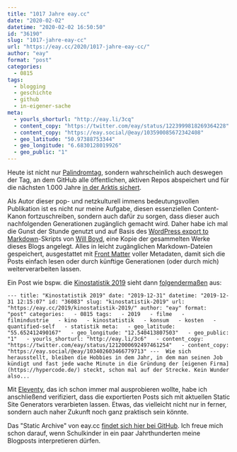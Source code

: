 ```yaml
---
title: "1017 Jahre eay.cc"
date: "2020-02-02"
datetime: "2020-02-02 16:50:50"
id: "36190"
slug: "1017-jahre-eay-cc"
url: "https://eay.cc/2020/1017-jahre-eay-cc/"
author: "eay"
format: "post"
categories:
  - 0815
tags:
  - blogging
  - geschichte
  - github
  - in-eigener-sache
meta:
  - yourls_shorturl: "http://eay.li/3cq"
  - content_copy: "https://twitter.com/eay/status/1223999818269364228"
  - content_copy: "https://eay.social/@eay/103590085672342408"
  - geo_latitude: "50.97388753344"
  - geo_longitude: "6.6830128019926"
  - geo_public: "1"
---
```


Heute ist nicht nur [Palindromtag](https://eay.cc/2020/happy-palindrome-day-20200202/), sondern wahrscheinlich auch deswegen der Tag, an dem GitHub alle öffentlichen, aktiven Repos abspeichert und für die nächsten 1.000 Jahre [in der Arktis sichert](https://eay.cc/2020/github-sichert-am-02-02-2020-alle-aktiven-open-source-repositories-fuer-1-000-jahre-in-der-arktis/).

Als Autor dieser pop- und netzkulturell immens bedeutungsvollen Publikation ist es nicht nur meine Aufgabe, diesen essenziellen Content-Kanon fortzu­schreiben, sondern auch dafür zu sorgen, dass dieser auch nachfolgenden Generationen zugänglich gemacht wird. Daher habe ich mal die Gunst der Stunde genutzt und auf Basis des [WordPress export to Markdown](https://github.com/lonekorean/wordpress-export-to-markdown)\-Skripts von [Will Boyd](https://codersblock.com/), eine Kopie der gesammelten Werke dieses Blogs angelegt. Alles in leicht zugänglichen Markdown-Dateien gespeichert, ausgestattet mit [Front Matter](https://jekyllrb.com/docs/front-matter/) voller Metadaten, damit sich die Posts einfach lesen oder durch künftige Generationen (oder durch mich) weiterverarbeiten lassen.

Ein Post wie bspw. die [Kinostatistik 2019](https://eay.cc/2019/kinostatistik-2019/) sieht dann [folgendermaßen](https://raw.githubusercontent.com/stefangrund/eay.cc-static-archive/master/posts/2019/2019-12-31-kinostatistik-2019.md) aus:

```
--- title: "Kinostatistik 2019" date: "2019-12-31" datetime: "2019-12-31 12:15:07" id: "36083" slug: "kinostatistik-2019" url: "https://eay.cc/2019/kinostatistik-2019/" author: "eay" format: "post" categories:   - 0815 tags:   - 2019   - filme   - filmindustrie   - kino   - kinostatistik   - konsum   - kosten   - quantified-self   - statistik meta:   - geo_latitude: "55.652412490167"   - geo_longitude: "12.540413807503"   - geo_public: "1"   - yourls_shorturl: "http://eay.li/3c6"   - content_copy: "https://twitter.com/eay/status/1212000692497461254"   - content_copy: "https://eay.social/@eay/103402603466779713" ---  Wie sich herausstellt, bleiben die Hobbies in dem Jahr, in dem man seinen Job kündigt und fast jede wache Minute in die Gründung der [eigenen Firma](https://hypercode.de/) steckt, schon mal auf der Strecke. Kein Wunder also... 
```

Mit [Eleventy](https://www.11ty.dev/), das ich schon immer mal ausprobieren wollte, habe ich anschließend verifiziert, dass die exportierten Posts sich mit aktuellen Static Site Generators verarbieten lassen. Etwas, das vielleicht nicht nur in ferner, sondern auch naher Zukunft noch ganz praktisch sein könnte.

Das "Static Archive" von eay.cc [findet sich hier bei GitHub](https://github.com/stefangrund/eay.cc-static-archive). Ich freue mich schon darauf, wenn Schulkinder in ein paar Jahrthunderten meine Blogposts interpretieren dürfen.
